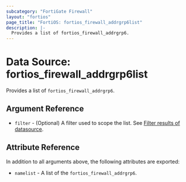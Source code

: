 ```yaml
---
subcategory: "FortiGate Firewall"
layout: "fortios"
page_title: "FortiOS: fortios_firewall_addrgrp6list"
description: |-
  Provides a list of fortios_firewall_addrgrp6.
---
```


# Data Source: fortios_firewall_addrgrp6list
Provides a list of `fortios_firewall_addrgrp6`.

## Argument Reference

* `filter` - (Optional) A filter used to scope the list. See [Filter results of datasource](https://registry.terraform.io/providers/fortinetdev/fortios/latest/docs/guides/fgt_filter).

## Attribute Reference

In addition to all arguments above, the following attributes are exported:

* `namelist` -  A list of the `fortios_firewall_addrgrp6`.
